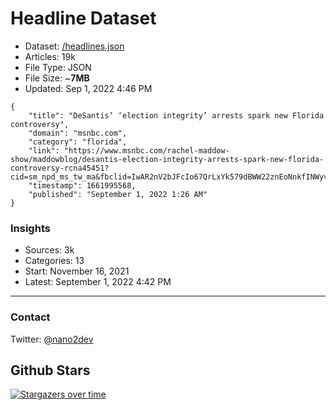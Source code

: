 # Headline Dataset

- Dataset: [/headlines.json](https://raw.githubusercontent.com/fwd/news/master/headlines.json) 
- Articles: 19k
- File Type: JSON
- File Size: ~**7MB**
- Updated: Sep 1, 2022 4:46 PM

```
{
    "title": "DeSantis’ ‘election integrity’ arrests spark new Florida controversy",
    "domain": "msnbc.com",
    "category": "florida",
    "link": "https://www.msnbc.com/rachel-maddow-show/maddowblog/desantis-election-integrity-arrests-spark-new-florida-controversy-rcna45451?cid=sm_npd_ms_tw_ma&fbclid=IwAR2nV2bJFcIo67QrLxYk579dBWW22znEoNnkfINWyvWRMxkr3yWwq3887hQ",
    "timestamp": 1661995568,
    "published": "September 1, 2022 1:26 AM"
}
```

### Insights

- Sources: 3k
- Categories: 13
- Start: November 16, 2021
- Latest: September 1, 2022 4:42 PM

---

### Contact 

Twitter: [@nano2dev](https://twitter.com/nano2dev)

## Github Stars

[![Stargazers over time](https://starchart.cc/fwd/news.svg)](https://starchart.cc/fwd/news)
